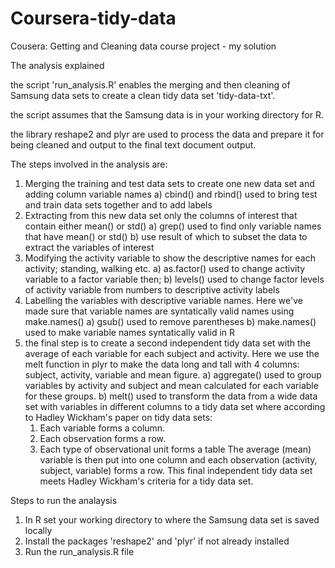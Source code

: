 # Coursera-tidy-data
Cousera: Getting and Cleaning data course project - my solution

The analysis explained

the script 'run_analysis.R' enables the merging and then cleaning of Samsung data sets to create a clean tidy data set
'tidy-data-txt'.

the script assumes that the Samsung data is in your working directory for R.

the library reshape2 and plyr are used to process the data and prepare it for being cleaned and output to the final text document output.

The steps involved in the analysis are:

1. Merging the training and test data sets to create one new data set and adding column variable names
  a) cbind() and rbind() used to bring test and train data sets together and to add labels    
2. Extracting from this new data set only the columns of interest that contain either mean() or std()
  a) grep() used to find only variable names that have mean() or std()
  b) use result of which to subset the data to extract the variables of interest
3. Modifying the activity variable to show the descriptive names for each activity; standing, walking etc.
  a) as.factor() used to change activity variable to a factor variable then;
  b) levels() used to change factor levels of activity variable from numbers to descriptive activity labels 
4. Labelling the variables with descriptive variable names. Here we've made sure that variable names are syntatically valid names using make.names()
  a) gsub() used to remove parentheses
  b) make.names() used to make variable names syntatically valid in R
5. the final step is to create a second independent tidy data set with the average of each variable for each subject and activity. Here we use the melt function in plyr to make the data long and tall with 4 columns: subject, activity, variable and mean figure.
  a) aggregate() used to group variables by activity and subject and mean calculated for each variable for these groups.
  b) melt() used to transform the data from a wide data set with variables in different columns to a tidy data set where according to Hadley Wickham's paper on tidy data sets:
    1. Each variable forms a column.
    2. Each observation forms a row.
    3. Each type of observational unit forms a table 
The average (mean) variable is then put into one column and each observation (activity, subject, variable) forms a row. This final independent tidy data set meets Hadley Wickham's criteria for a tidy data set. 

Steps to run the analaysis

1. In R set your working directory to where the Samsung data set is saved locally
2. Install the packages 'reshape2' and 'plyr' if not already installed
3. Run the run_analysis.R file

